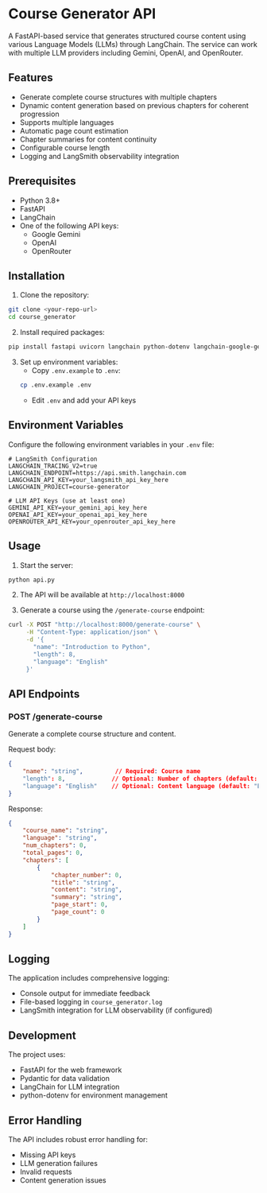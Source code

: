 # Course Generator API

A FastAPI-based service that generates structured course content using various Language Models (LLMs) through LangChain. The service can work with multiple LLM providers including Gemini, OpenAI, and OpenRouter.

## Features

- Generate complete course structures with multiple chapters
- Dynamic content generation based on previous chapters for coherent progression
- Supports multiple languages
- Automatic page count estimation
- Chapter summaries for content continuity
- Configurable course length
- Logging and LangSmith observability integration

## Prerequisites

- Python 3.8+
- FastAPI
- LangChain
- One of the following API keys:
  - Google Gemini
  - OpenAI
  - OpenRouter

## Installation

1. Clone the repository:
```bash
git clone <your-repo-url>
cd course_generator
```

2. Install required packages:
```bash
pip install fastapi uvicorn langchain python-dotenv langchain-google-genai langchain-openai pydantic langsmith
```

3. Set up environment variables:
   - Copy `.env.example` to `.env`:
   ```bash
   cp .env.example .env
   ```
   - Edit `.env` and add your API keys

## Environment Variables

Configure the following environment variables in your `.env` file:

```env
# LangSmith Configuration
LANGCHAIN_TRACING_V2=true
LANGCHAIN_ENDPOINT=https://api.smith.langchain.com
LANGCHAIN_API_KEY=your_langsmith_api_key_here
LANGCHAIN_PROJECT=course-generator

# LLM API Keys (use at least one)
GEMINI_API_KEY=your_gemini_api_key_here
OPENAI_API_KEY=your_openai_api_key_here
OPENROUTER_API_KEY=your_openrouter_api_key_here
```

## Usage

1. Start the server:
```bash
python api.py
```

2. The API will be available at `http://localhost:8000`

3. Generate a course using the `/generate-course` endpoint:
```bash
curl -X POST "http://localhost:8000/generate-course" \
     -H "Content-Type: application/json" \
     -d '{
       "name": "Introduction to Python",
       "length": 8,
       "language": "English"
     }'
```

## API Endpoints

### POST /generate-course

Generate a complete course structure and content.

Request body:
```json
{
    "name": "string",         // Required: Course name
    "length": 8,             // Optional: Number of chapters (default: 8)
    "language": "English"    // Optional: Content language (default: "English")
}
```

Response:
```json
{
    "course_name": "string",
    "language": "string",
    "num_chapters": 0,
    "total_pages": 0,
    "chapters": [
        {
            "chapter_number": 0,
            "title": "string",
            "content": "string",
            "summary": "string",
            "page_start": 0,
            "page_count": 0
        }
    ]
}
```

## Logging

The application includes comprehensive logging:
- Console output for immediate feedback
- File-based logging in `course_generator.log`
- LangSmith integration for LLM observability (if configured)

## Development

The project uses:
- FastAPI for the web framework
- Pydantic for data validation
- LangChain for LLM integration
- python-dotenv for environment management

## Error Handling

The API includes robust error handling for:
- Missing API keys
- LLM generation failures
- Invalid requests
- Content generation issues
